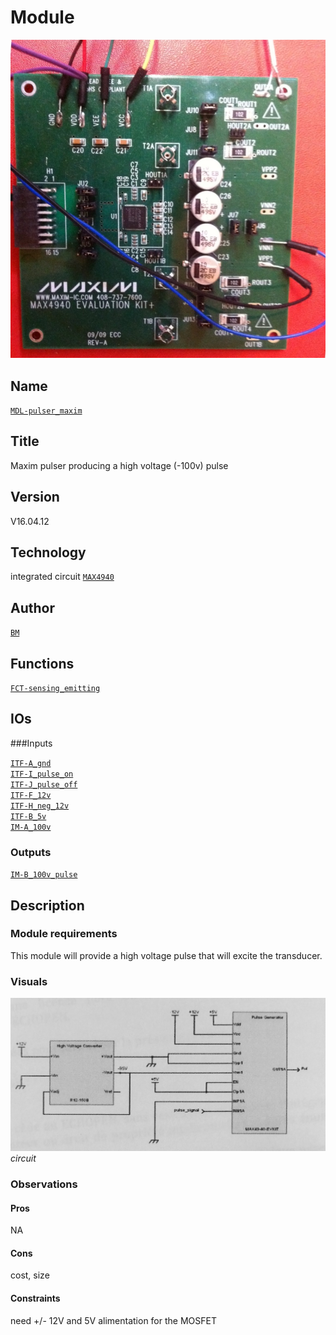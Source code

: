 # Module
![](viewme.jpg)  

## Name
[`MDL-pulser_maxim`]()  

## Title
Maxim pulser producing a high voltage (-100v) pulse 

## Version
V16.04.12  

## Technology
integrated circuit [`MAX4940`](http://www.mouser.com/ds/2/256/MAX4940EVKIT-MAX4940MB-477818.pdf)
 
## Author
[`BM`](../../contributors/CTB-bm)  

## Functions
[`FCT-sensing_emitting`](../../functions/FCT-sensing_emitting)  

## IOs

###Inputs

[`ITF-A_gnd`](../../interfaces/ITF-A_gnd)    
[`ITF-I_pulse_on`](../../interfaces/ITF-I_pulse_on)  
[`ITF-J_pulse_off`](../../interfaces/ITF-J_pulse_off)  
[`ITF-F_12v`](../../interfaces/ITF-F_12v)  
[`ITF-H_neg_12v`](../../interfaces/ITF-H_neg_12v)  
[`ITF-B_5v`](../../interfaces/ITF-B_5v)  
[`IM-A_100v`](../../interfaces/IM-A_100v)  

### Outputs
[`IM-B_100v_pulse`](../../interfaces/IM-A_100v_pulse)  

## Description

### Module requirements
This module will provide a high voltage pulse that will excite the transducer.

### Visuals
![circuit](/modules/MDL-pulser_maxim/images/scheme.jpg)  
*circuit*    

### Observations

#### Pros
NA

#### Cons
cost, size

#### Constraints
need +/- 12V and 5V alimentation for the MOSFET

